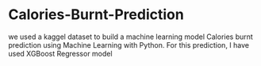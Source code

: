 # Calories-Burnt-Prediction
we used a kaggel dataset to build a machine learning model Calories burnt prediction using Machine Learning with Python. For this prediction, I have used XGBoost Regressor model
